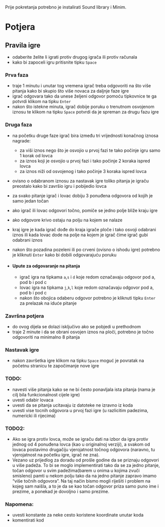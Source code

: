 Prije pokretanja potrebno je instalirati Sound library i Minim.

# Potjera

## Pravila igre

*  odaberite želite li igrati protiv drugog igrača ili protiv računala
*  kako bi zapoceli igru pritisnite tipku `Space`

### Prva faza

* traje 1 minutu i unutar tog vremena igrač treba odgovoriti na što više pitanja kako bi skupio što više novaca za daljnje faze igre
* igrač odgovara tako da unese željeni odgovor pomoću tipkovnice te ga potvrdi klikom na tipku `Enter`
* nakon što istekne minuta, igrač dobije poruku o trenutnom osvojenom iznosu te klikom na tipku `Space` potvrdi da je spreman za drugu fazu igre

### Druga faza

* na početku druge faze igrač bira između tri vrijednosti konačnog iznosa nagrade:
  * za viši iznos nego što je osvojio u prvoj fazi te tako počinje igru samo 1 korak od lovca
  * za iznos koji je osvojio u prvoj fazi i tako počinje 2 koraka ispred lovca
  * za iznos niži od osvojenog i tako počinje 3 koraka ispred lovca
* ovisno o odabranom iznosu za nastavak igre toliko pitanja je igraču preostalo kako bi završio igru i pobijedio lovca
* za svako pitanje igrač i lovac dobiju 3 ponuđena odgovora od kojih je samo jedan točan
* ako igrač ili lovac odgovori točno, pomiče se jedno polje bliže kraju igre
* ako odgovore krivo ostaju na polju na kojem se nalaze
* kraj igre je kada igrač dođe do kraja igrače ploče i tako osvoji odabrani iznos ili kada lovac dode na polje na kojem je igrač čime igrač gubi odabrani iznos
* nakon što pozadina pozeleni ili po crveni (ovisno o ishodu igre) potrebno je kliknuti `Enter` kako bi dobili odgovarajuću poruku

* #### Upute za odgovaranje na pitanja
  * igrač igra na tipkama `a`,`s` i `d` koje redom označavaju odgovor pod a, pod b i pod c
  * lovac igra na tipkama `j`,`k`,`l` koje redom označavaju odgovor pod a, pod b i pod c
  * nakon što obojica odaberu odgovor potrebno je kliknuti tipku `Enter` za prelazak na iduće pitanje
  
### Završna potjera

* do ovog dijela se dolazi isključivo ako se pobjedi u prethodnom
* traje 2 minute i da se obrani osvojen iznos na ploči, potrebno je točno odgovoriti na minimalno 8 pitanja


### Nastavak igre

* nakon završetka igre klikom na tipku `Space` moguć je povratak na početnu stranicu te započimanje nove igre

### TODO:

* navesti više pitanja kako se ne bi često ponavljala ista pitanja (nama je cilj bila funkcionalnost cijele igre)
* uvesti odabir lovaca
* uvesti da se pitanja ucitavaju iz datoteke ne izravno iz koda
* uvesti vise tocnih odgovora u prvoj fazi igre (u razlicitim padezima, numericki ili rijecima)

### TODO2:
* Ako se igra protiv lovca, može se igraču dati na izbor da igra protiv jednog od 4 ponuđena lovca (kao u originalnoj verziji), a svakom od lovaca postavimo drugačiju vjerojatnost točnog odgovora (naravno, tu vjerojatnost na početku igre, igrač ne zna).
* Vezano uz prijedlog za doradu od prošle godine da se priznaju odgovori u više padeža. To bi se moglo implementirati tako da se za jedno pitanje, točan odgovor u svim padežima(barem u onima u kojima zvuči smisleno) pamti u nekom polju tako da na jedno pitanje zapravo imamo “više točnih odgovora”. Na taj način bismo mogli riješiti i problem na kojeg sam naišla, a to je da se kao točan odgovor priza samo puno ime i prezime, a ponekad je dovoljno i samo prezime.


### Napomena:
* uvesti konstante za neke cesto koristene koordinate unutar koda
* komentirati kod
